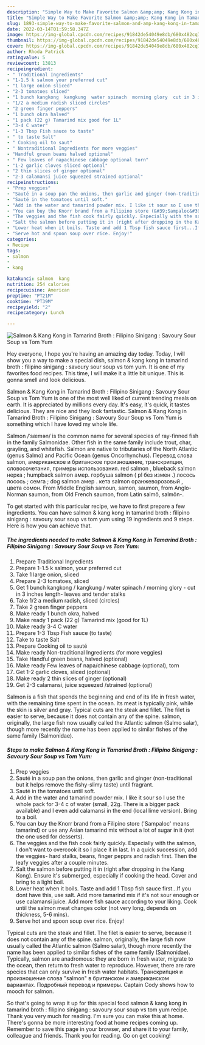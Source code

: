 ```yaml
---
description: "Simple Way to Make Favorite Salmon &amp;amp; Kang Kong in Tamarind Broth : Filipino Sinigang : Savoury Sour Soup vs Tom Yum"
title: "Simple Way to Make Favorite Salmon &amp;amp; Kang Kong in Tamarind Broth : Filipino Sinigang : Savoury Sour Soup vs Tom Yum"
slug: 1893-simple-way-to-make-favorite-salmon-and-amp-kang-kong-in-tamarind-broth-filipino-sinigang-savoury-sour-soup-vs-tom-yum
date: 2022-03-14T01:59:58.347Z
image: https://img-global.cpcdn.com/recipes/91842de54049e8db/680x482cq70/salmon-kang-kong-in-tamarind-broth-filipino-sinigang-savoury-sour-soup-vs-tom-yum-recipe-main-photo.jpg
thumbnail: https://img-global.cpcdn.com/recipes/91842de54049e8db/680x482cq70/salmon-kang-kong-in-tamarind-broth-filipino-sinigang-savoury-sour-soup-vs-tom-yum-recipe-main-photo.jpg
cover: https://img-global.cpcdn.com/recipes/91842de54049e8db/680x482cq70/salmon-kang-kong-in-tamarind-broth-filipino-sinigang-savoury-sour-soup-vs-tom-yum-recipe-main-photo.jpg
author: Rhoda Patrick
ratingvalue: 5
reviewcount: 13813
recipeingredient:
- " Traditional Ingredients"
- "1-1.5 k salmon your preferred cut"
- "1 large onion sliced"
- "2-3 tomatoes sliced"
- "1 bunch kangkong  kangkung  water spinach  morning glory  cut in 3 inches length leaves and tender stalks"
- "1/2 a medium radish sliced circles"
- "2 green finger peppers"
- "1 bunch okra halved"
- "1 pack (22 g) Tamarind mix good for 1L"
- "3-4 C water"
- "1-3 Tbsp Fish sauce to taste"
- " to taste Salt"
- " Cooking oil to saut"
- " Nontraditional Ingredients for more veggies"
- "Handful green beans halved optional"
- " Few leaves of napachinese cabbage optional torn"
- "1-2 garlic cloves sliced optional"
- "2 thin slices of ginger optional"
- "2-3 calamansi juice squeezed strained optional"
recipeinstructions:
- "Prep veggies"
- "Sauté in a soup pan the onions, then garlic and ginger (non-traditional but it helps remove the fishy-slimy taste) until fragrant."
- "Sauté in the tomatoes until soft."
- "Add in the water and tamarind powder mix. I like it sour so I use the whole pack for 3-4 c of water (small, 22g. There is a bigger pack available) and I even add calamansi in the end (local lime version). Bring to a boil."
- "You can buy the Knorr brand from a Filipino store (&#39;Sampaloc&#39; means tamarind) or use any Asian tamarind mix without a lot of sugar in it (not the one used for desserts)."
- "The veggies and the fish cook fairly quickly. Especially with the salmon, I don&#39;t want to overcook it so I place it in last. In a quick succession, add the veggies- hard stalks, beans, finger pepprs and radish first. Then the leafy veggies after a couple minutes."
- "Salt the salmon before putting it in (right after dropping in the Kang Kong). Ensure it&#39;s submerged, especially if cooking the head. Cover and bring to a light boil."
- "Lower heat when it boils. Taste and add 1 Tbsp fish sauce first...If you dont have this, use salt. Add more tamarind mix if it&#39;s not sour enough or use calamansi juice. Add more fish sauce according to your liking. Cook until the salmon meat changes color (not very long, depends on thickness, 5-6 mins)."
- "Serve hot and spoon soup over rice. Enjoy!"
categories:
- Recipe
tags:
- salmon
- 
- kang

katakunci: salmon  kang 
nutrition: 254 calories
recipecuisine: American
preptime: "PT21M"
cooktime: "PT39M"
recipeyield: "2"
recipecategory: Lunch

---
```



![Salmon &amp; Kang Kong in Tamarind Broth : Filipino Sinigang : Savoury Sour Soup vs Tom Yum](https://img-global.cpcdn.com/recipes/91842de54049e8db/680x482cq70/salmon-kang-kong-in-tamarind-broth-filipino-sinigang-savoury-sour-soup-vs-tom-yum-recipe-main-photo.jpg)

Hey everyone, I hope you're having an amazing day today. Today, I will show you a way to make a special dish, salmon &amp; kang kong in tamarind broth : filipino sinigang : savoury sour soup vs tom yum. It is one of my favorites food recipes. This time, I will make it a little bit unique. This is gonna smell and look delicious.

Salmon &amp; Kang Kong in Tamarind Broth : Filipino Sinigang : Savoury Sour Soup vs Tom Yum is one of the most well liked of current trending meals on earth. It is appreciated by millions every day. It's easy, it's quick, it tastes delicious. They are nice and they look fantastic. Salmon &amp; Kang Kong in Tamarind Broth : Filipino Sinigang : Savoury Sour Soup vs Tom Yum is something which I have loved my whole life.

Salmon /ˈsæmən/ is the common name for several species of ray-finned fish in the family Salmonidae. Other fish in the same family include trout, char, grayling, and whitefish. Salmon are native to tributaries of the North Atlantic (genus Salmo) and Pacific Ocean (genus Oncorhynchus). Перевод слова salmon, американское и британское произношение, транскрипция, словосочетания, примеры использования. red salmon , blueback salmon нерка ; humpback salmon амер. горбуша salmon ( pl без измен .) лосось лосось ; семга ; dog salmon амер . кета salmon оранжеворозовый , цвета сомон. From Middle English samoun, samon, saumon, from Anglo-Norman saumon, from Old French saumon, from Latin salmō, salmōn-.


To get started with this particular recipe, we have to first prepare a few ingredients. You can have salmon &amp; kang kong in tamarind broth : filipino sinigang : savoury sour soup vs tom yum using 19 ingredients and 9 steps. Here is how you can achieve that.

<!--inarticleads1-->

##### The ingredients needed to make Salmon &amp; Kang Kong in Tamarind Broth : Filipino Sinigang : Savoury Sour Soup vs Tom Yum:

1. Prepare  Traditional Ingredients
1. Prepare 1-1.5 k salmon, your preferred cut
1. Take 1 large onion, sliced
1. Prepare 2-3 tomatoes, sliced
1. Get 1 bunch kangkong / kangkung / water spinach / morning glory - cut in 3 inches length- leaves and tender stalks
1. Take 1/2 a medium radish, sliced (circles)
1. Take 2 green finger peppers
1. Make ready 1 bunch okra, halved
1. Make ready 1 pack (22 g) Tamarind mix (good for 1L)
1. Make ready 3-4 C water
1. Prepare 1-3 Tbsp Fish sauce (to taste)
1. Take  to taste Salt
1. Prepare  Cooking oil to sauté
1. Make ready  Non-traditional Ingredients (for more veggies)
1. Take Handful green beans, halved (optional)
1. Make ready  Few leaves of napa/chinese cabbage (optional), torn
1. Get 1-2 garlic cloves, sliced (optional)
1. Make ready 2 thin slices of ginger (optional)
1. Get 2-3 calamansi, juice squeezed /strained (optional)


Salmon is a fish that spends the beginning and end of its life in fresh water, with the remaining time spent in the ocean. Its meat is typically pink, while the skin is silver and gray. Typical cuts are the steak and fillet. The filet is easier to serve, because it does not contain any of the spine. salmon, originally, the large fish now usually called the Atlantic salmon (Salmo salar), though more recently the name has been applied to similar fishes of the same family (Salmonidae). 

<!--inarticleads2-->

##### Steps to make Salmon &amp; Kang Kong in Tamarind Broth : Filipino Sinigang : Savoury Sour Soup vs Tom Yum:

1. Prep veggies
1. Sauté in a soup pan the onions, then garlic and ginger (non-traditional but it helps remove the fishy-slimy taste) until fragrant.
1. Sauté in the tomatoes until soft.
1. Add in the water and tamarind powder mix. I like it sour so I use the whole pack for 3-4 c of water (small, 22g. There is a bigger pack available) and I even add calamansi in the end (local lime version). Bring to a boil.
1. You can buy the Knorr brand from a Filipino store (&#39;Sampaloc&#39; means tamarind) or use any Asian tamarind mix without a lot of sugar in it (not the one used for desserts).
1. The veggies and the fish cook fairly quickly. Especially with the salmon, I don&#39;t want to overcook it so I place it in last. In a quick succession, add the veggies- hard stalks, beans, finger pepprs and radish first. Then the leafy veggies after a couple minutes.
1. Salt the salmon before putting it in (right after dropping in the Kang Kong). Ensure it&#39;s submerged, especially if cooking the head. Cover and bring to a light boil.
1. Lower heat when it boils. Taste and add 1 Tbsp fish sauce first...If you dont have this, use salt. Add more tamarind mix if it&#39;s not sour enough or use calamansi juice. Add more fish sauce according to your liking. Cook until the salmon meat changes color (not very long, depends on thickness, 5-6 mins).
1. Serve hot and spoon soup over rice. Enjoy!


Typical cuts are the steak and fillet. The filet is easier to serve, because it does not contain any of the spine. salmon, originally, the large fish now usually called the Atlantic salmon (Salmo salar), though more recently the name has been applied to similar fishes of the same family (Salmonidae). Typically, salmon are anadromous: they are born in fresh water, migrate to the ocean, then return to fresh water to reproduce. However, there are rare species that can only survive in fresh water habitats. Транскрипция и произношение слова "salmon" в британском и американском вариантах. Подробный перевод и примеры. Captain Cody shows how to mooch for salmon. 

So that's going to wrap it up for this special food salmon &amp; kang kong in tamarind broth : filipino sinigang : savoury sour soup vs tom yum recipe. Thank you very much for reading. I'm sure you can make this at home. There's gonna be more interesting food at home recipes coming up. Remember to save this page in your browser, and share it to your family, colleague and friends. Thank you for reading. Go on get cooking!
